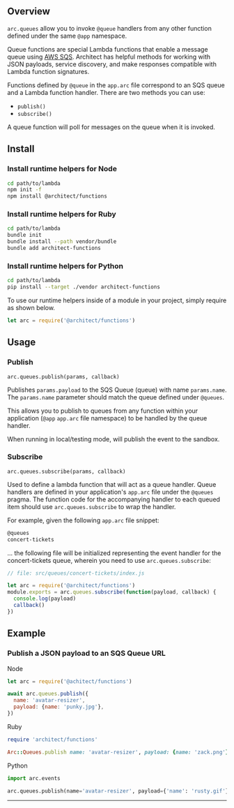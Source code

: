 ## Overview

`arc.queues` allow you to invoke `@queue` handlers from any other function defined under the same `@app` namespace. 

Queue functions are special Lambda functions that enable a message queue using [AWS SQS](https://aws.amazon.com/sqs/). Architect has helpful methods for working with JSON payloads, service discovery, and make responses compatible with Lambda function signatures.

Functions defined by `@queue` in the `app.arc` file correspond to an SQS queue and a Lambda function handler. There are two methods you can use: 

- `publish()`  
- `subscribe()`

A queue function will poll for messages on the queue when it is invoked. 

## Install

### Install runtime helpers for Node

```bash
cd path/to/lambda
npm init -f
npm install @architect/functions
```

### Install runtime helpers for Ruby

```bash
cd path/to/lambda
bundle init
bundle install --path vendor/bundle
bundle add architect-functions
```

### Install runtime helpers for Python

```bash
cd path/to/lambda
pip install --target ./vendor architect-functions
```

To use our runtime helpers inside of a module in your project, simply require as shown below.

```js
let arc = require('@architect/functions')
```

## Usage

### Publish

`arc.queues.publish(params, callback)`

Publishes `params.payload` to the SQS Queue (queue) with name `params.name`. The `params.name` parameter should match the queue defined under `@queues`. 

This allows you to publish to queues from any function within your application (`@app` `app.arc` file namespace) to be handled by the queue handler.

When running in local/testing mode, will publish the event to the sandbox.


### Subscribe

`arc.queues.subscribe(params, callback)`

Used to define a lambda function that will act as a queue handler. Queue handlers are defined in your application's `app.arc` file under the `@queues` pragma. The function code for the accompanying handler to each queued item should use `arc.queues.subscribe` to wrap the handler. 

For example, given the following `app.arc` file snippet:

```bash
@queues
concert-tickets
```

... the following file will be initialized representing the event handler for the concert-tickets queue, wherein you need to use `arc.queues.subscribe`:

```js
// file: src/queues/concert-tickets/index.js

let arc = require('@architect/functions')
module.exports = arc.queues.subscribe(function(payload, callback) {
  console.log(payload)
  callback()
})
```

## Example


### Publish a JSON payload to an SQS Queue URL

Node

```javascript
let arc = require('@achitect/functions')

await arc.queues.publish({
  name: 'avatar-resizer',
  payload: {name: 'punky.jpg'},
})
```

Ruby

```ruby
require 'architect/functions'

Arc::Queues.publish name: 'avatar-resizer', payload: {name: 'zack.png'}
```

Python

```python
import arc.events

arc.queues.publish(name='avatar-resizer', payload={'name': 'rusty.gif'})
```

---
